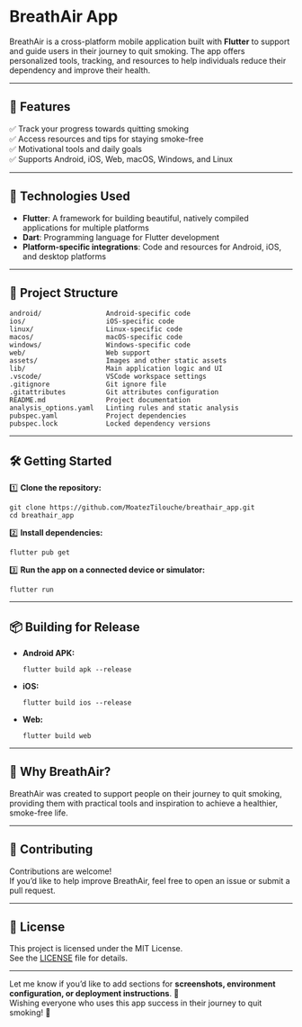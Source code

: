 # BreathAir App

BreathAir is a cross-platform mobile application built with **Flutter** to support and guide users in their journey to quit smoking. The app offers personalized tools, tracking, and resources to help individuals reduce their dependency and improve their health.

---

## 🌟 Features

✅ Track your progress towards quitting smoking  
✅ Access resources and tips for staying smoke-free  
✅ Motivational tools and daily goals  
✅ Supports Android, iOS, Web, macOS, Windows, and Linux

---

## 🚀 Technologies Used

- **Flutter**: A framework for building beautiful, natively compiled applications for multiple platforms  
- **Dart**: Programming language for Flutter development  
- **Platform-specific integrations**: Code and resources for Android, iOS, and desktop platforms

---

## 📁 Project Structure

    android/                Android-specific code
    ios/                    iOS-specific code
    linux/                  Linux-specific code
    macos/                  macOS-specific code
    windows/                Windows-specific code
    web/                    Web support
    assets/                 Images and other static assets
    lib/                    Main application logic and UI
    .vscode/                VSCode workspace settings
    .gitignore              Git ignore file
    .gitattributes          Git attributes configuration
    README.md               Project documentation
    analysis_options.yaml   Linting rules and static analysis
    pubspec.yaml            Project dependencies
    pubspec.lock            Locked dependency versions

---

## 🛠️ Getting Started

1️⃣ **Clone the repository:**

    git clone https://github.com/MoatezTilouche/breathair_app.git
    cd breathair_app

2️⃣ **Install dependencies:**

    flutter pub get

3️⃣ **Run the app on a connected device or simulator:**

    flutter run

---

## 📦 Building for Release

- **Android APK:**

      flutter build apk --release

- **iOS:**

      flutter build ios --release

- **Web:**

      flutter build web

---

## 🌱 Why BreathAir?

BreathAir was created to support people on their journey to quit smoking, providing them with practical tools and inspiration to achieve a healthier, smoke-free life.

---

## 🤝 Contributing

Contributions are welcome!  
If you’d like to help improve BreathAir, feel free to open an issue or submit a pull request.

---

## 📄 License

This project is licensed under the MIT License.  
See the [LICENSE](LICENSE) file for details.

---

Let me know if you’d like to add sections for **screenshots, environment configuration, or deployment instructions**. 🚀  
Wishing everyone who uses this app success in their journey to quit smoking! 🌟
